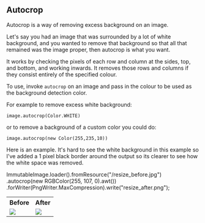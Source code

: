 ## Autocrop

Autocrop is a way of removing excess background on an image.

Let's say you had an image that was surrounded by a lot of white background,
and you wanted to remove that background so that all that remained was the image proper,
then autocrop is what you want.

It works by checking the pixels of each row and column at the sides, top, and bottom, and working inwards.
It removes those rows and columns if they consist entirely of the specified colour.

To use, invoke `autocrop` on an image and pass in the colour to be used as the background detection color.

For example to remove excess white background:

```
image.autocrop(Color.WHITE)
```
or to remove a background of a custom color you could do:
```
image.autocrop(new Color(255,235,10))
```

Here is an example. It's hard to see the white background in this example so I've added a 1 pixel black
border around the output so its clearer to see how the white space was removed.



ImmutableImage.loader().fromResource("/resize_before.jpg")
         .autocrop(new RGBColor(255, 107, 0).awt())
         .forWriter(PngWriter.MaxCompression).write("resize_after.png");

<table>
<tr>
<th>
    Before
</th>
<th>
    After
</th>
</tr>
<tr>
<td>
    <img src="https://raw.github.com/sksamuel/scrimage/master/examples/images/dyson.png"/>
</td>
<td>
    <img src="https://raw.github.com/sksamuel/scrimage/master/examples/images/dyson_autocropped.png"/>
</td>
</tr>
</table>
